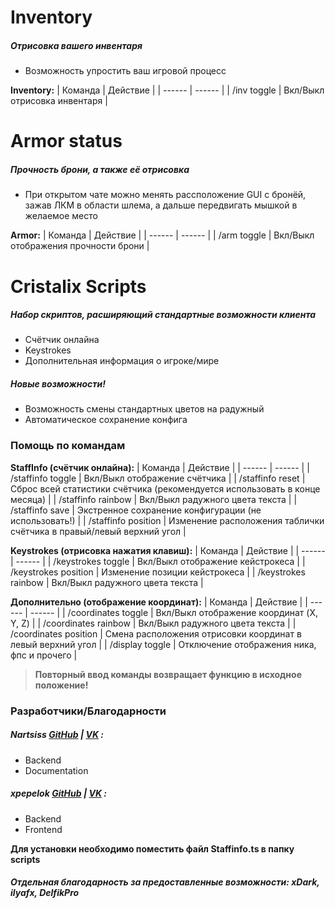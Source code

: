 # Inventory

##### Отрисовка вашего инвентаря

  - Возможность упростить ваш игровой процесс

**Inventory:**
| Команда | Действие |
| ------ | ------ |
| /inv toggle | Вкл/Выкл отрисовка инвентаря |

# Armor status

##### Прочность брони, а также её отрисовка

  - При открытом чате можно менять рассположение GUI с бронёй, зажав ЛКМ в области шлема, а дальше передвигать мышкой в желаемое место

**Armor:**
| Команда | Действие |
| ------ | ------ |
| /arm toggle | Вкл/Выкл отображения прочности брони |

# Cristalix Scripts

##### Набор скриптов, расширяющий стандартные возможности клиента

  - Счётчик онлайна
  - Keystrokes
  - Дополнительная информация о игроке/мире

##### Новые возможности!

  - Возможность смены стандартных цветов на радужный
  - Автоматическое сохранение конфига

### Помощь по командам

**StaffInfo (счётчик онлайна):**
| Команда | Действие |
| ------ | ------ |
| /staffinfo toggle | Вкл/Выкл отображение счётчика |
| /staffinfo reset | Сброс всей статистики счётчика (рекомендуется использовать в конце месяца) |
| /staffinfo rainbow | Вкл/Выкл радужного цвета текста |
| /staffinfo save | Экстренное сохранение конфигурации (не использовать!) |
| /staffinfo position | Изменение расположения таблички счётчика в правый/левый верхний угол |

**Keystrokes (отрисовка нажатия клавиш):**
| Команда | Действие |
| ------ | ------ |
| /keystrokes toggle | Вкл/Выкл отображение кейстрокеса |
| /keystrokes position | Изменение позиции кейстрокеса |
| /keystrokes rainbow | Вкл/Выкл радужного цвета текста |

**Дополнительно (отображение координат):**
| Команда | Действие |
| ------ | ------ |
| /coordinates toggle | Вкл/Выкл отображение координат (X, Y, Z) |
| /coordinates rainbow | Вкл/Выкл радужного цвета текста |
| /coordinates position | Смена расположения отрисовки координат в левый верхний угол |
| /display toggle | Отключение отображения ника, фпс и прочего |

> **Повторный ввод команды возвращает функцию в исходное положение!**

### Разработчики/Благодарности
##### **Nartsiss [GitHub](https://github.com/Nartsissov/) | [VK](https://vk.com/nartsisss/)  :**
- Backend
- Documentation
##### **xpepelok [GitHub](https://github.com/xpepelok/) | [VK](https://vk.com/xpepelok/)  :**
- Backend
- Frontend

**Для установки необходимо поместить файл Staffinfo.ts в папку scripts**
##### Отдельная благодарность за предоставленные возможности: **xDark, ilyafx, DelfikPro**

